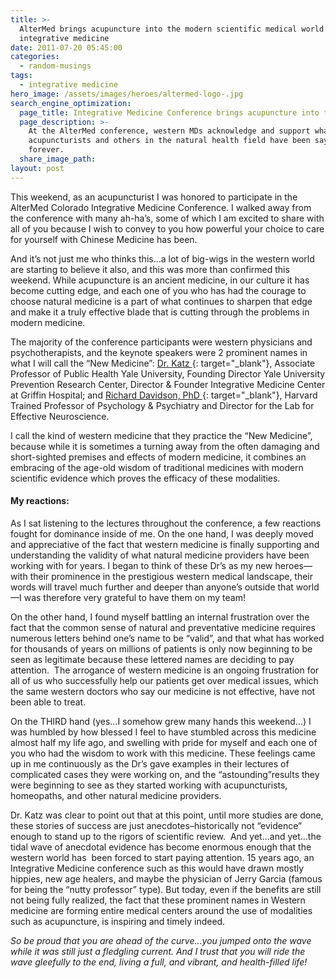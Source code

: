 ```yaml
---
title: >-
  AlterMed brings acupuncture into the modern scientific medical world of
  integrative medicine
date: 2011-07-20 05:45:00
categories:
  - random-musings
tags:
  - integrative medicine
hero_image: /assets/images/heroes/altermed-logo-.jpg
search_engine_optimization:
  page_title: Integrative Medicine Conference brings acupuncture into the modern world.
  page_description: >-
    At the AlterMed conference, western MDs acknowledge and support what
    acupuncturists and others in the natural health field have been saying
    forever.
  share_image_path:
layout: post
---
```


This weekend, as an acupuncturist I was honored to participate in the AlterMed Colorado Integrative Medicine Conference. I walked away from the conference with many ah-ha’s, some of which I am excited to share with all of you because I wish to convey to you how powerful your choice to care for yourself with Chinese Medicine has been.

And it’s not just me who thinks this…a lot of big-wigs in the western world are starting to believe it also, and this was more than confirmed this weekend. While acupuncture is an ancient medicine, in our culture it has become cutting edge, and each one of you who has had the courage to choose natural medicine is a part of what continues to sharpen that edge and make it a truly effective blade that is cutting through the problems in modern medicine.

The majority of the conference participants were western physicians and psychotherapists, and the keynote speakers were 2 prominent names in what I will call the “New Medicine”: [Dr. Katz ](http://davidkatzmd.com/){: target="_blank"}, Associate Professor of Public Health Yale University, Founding Director Yale University Prevention Research Center, Director & Founder Integrative Medicine Center at Griffin Hospital; and [Richard Davidson, PhD ](https://www.richardjdavidson.com/){: target="_blank"}, Harvard Trained Professor of Psychology & Psychiatry and Director for the Lab for Effective Neuroscience.&nbsp;

I call the kind of western medicine that they practice the “New Medicine”, because while it is sometimes a turning away from the often damaging and short-sighted premises and effects of modern medicine, it combines an embracing of the age-old wisdom of traditional medicines with modern scientific evidence which proves the efficacy of these modalities.

#### My reactions:

As I sat listening to the lectures throughout the conference, a few reactions fought for dominance inside of me. On the one hand, I was deeply moved and appreciative of the fact that western medicine is finally supporting and understanding the validity of what natural medicine providers have been working with for years. I began to think of these Dr’s as my new heroes—with their prominence in the prestigious western medical landscape, their words will travel much further and deeper than anyone’s outside that world—I was therefore very grateful to have them on my team!

On the other hand, I found myself battling an internal frustration over the fact that the common sense of natural and preventative medicine requires numerous letters behind one’s name to be “valid”, and that what has worked for thousands of years on millions of patients is only now beginning to be seen as legitimate because these lettered names are deciding to pay attention.&nbsp; The arrogance of western medicine is an ongoing frustration for all of us who successfully help our patients get over medical issues, which the same western doctors who say our medicine is not effective, have not been able to treat.

On the THIRD hand (yes…I somehow grew many hands this weekend…) I was humbled by how blessed I feel to have stumbled across this medicine almost half my life ago, and swelling with pride for myself and each one of you who had the wisdom to work with this medicine. These feelings came up in me continuously as the Dr’s gave examples in their lectures of complicated cases they were working on, and the “astounding”results they were beginning to see as they started working with acupuncturists, homeopaths, and other natural medicine providers.

Dr. Katz was clear to point out that at this point, until more studies are done, these stories of success are just anecdotes–historically not “evidence” enough to stand up to the rigors of scientific review.&nbsp; And yet…and yet…the tidal wave of anecdotal evidence has become enormous enough that the western world has&nbsp; been forced to start paying attention. 15 years ago, an Integrative Medicine conference such as this would have drawn mostly hippies, new age healers, and maybe the physician of Jerry Garcia (famous for being the “nutty professor” type). But today, even if the benefits are still not being fully realized, the fact that these prominent names in Western medicine are forming entire medical centers around the use of modalities such as acupuncture, is inspiring and timely indeed.

*So be proud that you are ahead of the curve…you jumped onto the wave while it was still just a fledgling current. And I trust that you will ride the wave gleefully to the end, living a full, and vibrant, and health-filled life!*